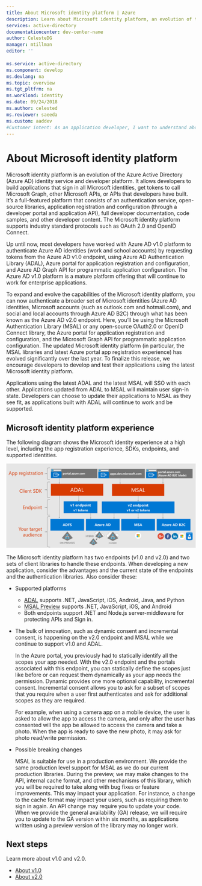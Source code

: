 ```yaml
---
title: About Microsoft identity platform | Azure 
description: Learn about Microsoft identity platform, an evolution of the Azure Active Directory identity service and developer platform.
services: active-directory
documentationcenter: dev-center-name
author: CelesteDG
manager: mtillman
editor: ''

ms.service: active-directory
ms.component: develop
ms.devlang: na
ms.topic: overview
ms.tgt_pltfrm: na
ms.workload: identity
ms.date: 09/24/2018
ms.author: celested
ms.reviewer: saeeda
ms.custom: aaddev
#Customer intent: As an application developer, I want to understand about the Microsoft identity platform so I can decide which endpoint and platform best meets my needs.
---
```


# About Microsoft identity platform

Microsoft identity platform is an evolution of the Azure Active Directory (Azure AD) identity service and developer platform. It allows developers to build applications that sign in all Microsoft identities, get tokens to call Microsoft Graph, other Microsoft APIs, or APIs that developers have built. It’s a full-featured platform that consists of an authentication service, open-source libraries, application registration and configuration (through a developer portal and application API), full developer documentation, code samples, and other developer content. The Microsoft identity platform supports industry standard protocols such as OAuth 2.0 and OpenID Connect.

Up until now, most developers have worked with Azure AD v1.0 platform to authenticate Azure AD identities (work and school accounts) by requesting tokens from the Azure AD v1.0 endpoint, using Azure AD Authentication Library (ADAL), Azure portal for application registration and configuration, and Azure AD Graph API for programmatic application configuration. The Azure AD v1.0 platform is a mature platform offering that will continue to work for enterprise applications.

To expand and evolve the capabilities of the Microsoft identity platform, you can now authenticate a broader set of Microsoft identities (Azure AD identities, Microsoft accounts (such as outlook.com and hotmail.com), and social and local accounts through Azure AD B2C) through what has been known as the Azure AD v2.0 endpoint. Here, you’ll be using the Microsoft Authentication Library (MSAL) or any open-source OAuth2.0 or OpenID Connect library, the Azure portal for application registration and configuration, and the Microsoft Graph API for programmatic application configuration. The updated Microsoft identity platform (in particular, the MSAL libraries and latest Azure portal app registration experience) has evolved significantly over the last year. To finalize this release, we encourage developers to develop and test their applications using the latest Microsoft identity platform.

Applications using the latest ADAL and the latest MSAL will SSO with each other. Applications updated from ADAL to MSAL will maintain user sign-in state. Developers can choose to update their applications to MSAL as they see fit, as applications built with ADAL will continue to work and be supported.

## Microsoft identity platform experience

The following diagram shows the Microsoft identity experience at a high level, including the app registration experience, SDKs, endpoints, and supported identities.

![Microsoft identity platform today](./media/about-microsoft-identity-platform/microsoft-identity-platform-today.png)

The Microsoft identity platform has two endpoints (v1.0 and v2.0) and two sets of client libraries to handle these endpoints. When developing a new application, consider the advantages and the current state of the endpoints and the authentication libraries. Also consider these:

* Supported platforms

    * [ADAL](active-directory-authentication-libraries.md) supports .NET, JavaScript, iOS, Android, Java, and Python
    * [MSAL Preview](reference-v2-libraries.md) supports .NET, JavaScript, iOS, and Android
    * Both endpoints support .NET and Node.js server-middleware for protecting APIs and Sign in. 

* The bulk of innovation, such as dynamic consent and incremental consent, is happening on the v2.0 endpoint and MSAL while we continue to support v1.0 and ADAL.

    In the Azure portal, you previously had to statically identify all the scopes your app needed. With the v2.0 endpoint and the portals associated with this endpoint, you can statically define the scopes just like before or can request them dynamically as your app needs the permission. Dynamic provides one more optional capability, incremental consent. Incremental consent allows you to ask for a subset of scopes that you require when a user first authenticates and ask for additional scopes as they are required. 
    
    For example, when using a camera app on a mobile device, the user is asked to allow the app to access the camera, and only after the user has consented will the app be allowed to access the camera and take a photo.  When the app is ready to save the new photo, it may ask for photo read/write permission. 

* Possible breaking changes

    MSAL is suitable for use in a production environment. We provide the same production level support for MSAL as we do our current production libraries. During the preview, we may make changes to the API, internal cache format, and other mechanisms of this library, which you will be required to take along with bug fixes or feature improvements. This may impact your application. For instance, a change to the cache format may impact your users, such as requiring them to sign in again. An API change may require you to update your code. When we provide the general availability (GA) release, we will require you to update to the GA version within six months, as applications written using a preview version of the library may no longer work.

## Next steps

Learn more about v1.0 and v2.0.

* [About v1.0](azure-ad-developers-guide.md)
* [About v2.0](azure-ad-developers-guide.md)
